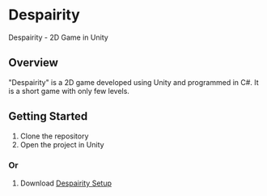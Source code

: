 # Despairity

Despairity - 2D Game in Unity

## Overview

"Despairity" is a 2D game developed using Unity and programmed in C#. It is a short game with only few levels.

## Getting Started

1. Clone the repository
2. Open the project in Unity

### Or 

1. Download [Despairity Setup](Despairity\Builds\Windows\Installer\Despairity_Setup_(x86).exe)


